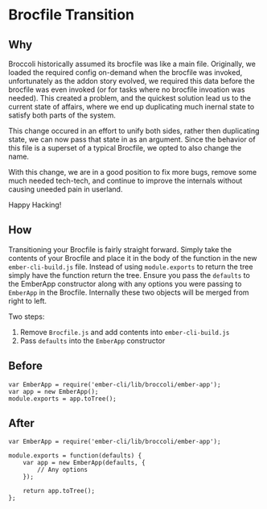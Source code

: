 # Brocfile Transition

## Why

Broccoli historically assumed its brocfile was like a main file. Originally, we loaded the required config on-demand when the brocfile was invoked, unfortunately as the addon story evolved, we required this data before the brocfile was even invoked (or for tasks where no brocfile invoation was needed). This created a problem, and the quickest solution lead us to the current state of affairs, where we end up duplicating much inernal state to satisfy both parts of the system.

This change occured in an effort to unify both sides, rather then duplicating state, we can now pass that state in as an argument. Since the behavior of this file is a superset of a typical Brocfile, we opted to also change the name.

With this change, we are in a good position to fix more bugs, remove some much needed tech-tech, and continue to improve the internals without causing uneeded pain in userland.

Happy Hacking!

## How

Transitioning your Brocfile is fairly straight forward. Simply take the contents of your Brocfile and place it in the body of the function in the new `ember-cli-build.js` file.  Instead of using `module.exports` to return the tree simply have the function return the tree.  Ensure you pass the `defaults` to the EmberApp constructor along with any options you were passing to `EmberApp` in the Brocfile.  Internally these two objects will be merged from right to left.

Two steps:

1. Remove `Brocfile.js` and add contents into `ember-cli-build.js`
2. Pass `defaults` into the `EmberApp` constructor

## Before

```
var EmberApp = require('ember-cli/lib/broccoli/ember-app');
var app = new EmberApp();
module.exports = app.toTree();
```

## After
```
var EmberApp = require('ember-cli/lib/broccoli/ember-app');

module.exports = function(defaults) {
    var app = new EmberApp(defaults, {
        // Any options
    });

    return app.toTree();
};
```
